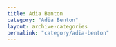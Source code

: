 ```yaml
---
title: Adia Benton
category: "Adia Benton"
layout: archive-categories
permalink: "category/adia-benton"
---
```

